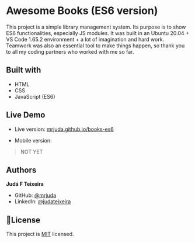 # Awesome Books (ES6 version)
This project is a simple library management system.
Its purpose is to show ES6 functionalities, especially JS modules.
It was built in an Ubuntu 20.04 + VS Code 1.65.2 environment + a lot of imagination and hard work.
Teamwork was also an essential tool to make things happen, so thank you to all my coding partners who worked with me so far.

## Built with
- HTML
- CSS
- JavaScript (ES6)

## Live Demo
- Live version: [mrjuda.github.io/books-es6](https://mrjuda.github.io/books-es6/)

- Mobile version:
> NOT YET

## Authors
**Judá F Teixeira**
- GitHub: [@mrjuda](https://github.com/mrjuda "Judá Teixeira's GitHub profile")
- LinkedIn: [@judateixeira](https://www.linkedin.com/in/judateixeira "Judá Teixeira's Linkedin profile")


## 📝License
This project is [MIT](https://github.com/mrjuda/books-es6/blob/main/LICENSE) licensed.
